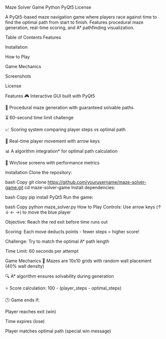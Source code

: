 Maze Solver Game
Python
PyQt5
License

A PyQt5-based maze navigation game where players race against time to find the optimal path from start to finish. Features procedural maze generation, real-time scoring, and A* pathfinding visualization.

Table of Contents
Features

Installation

How to Play

Game Mechanics

Screenshots

License

Features
🎮 Interactive GUI built with PyQt5

🧩 Procedural maze generation with guaranteed solvable paths

⏳ 60-second time limit challenge

📈 Scoring system comparing player steps vs optimal path

🏃 Real-time player movement with arrow keys

📊 A algorithm integration* for optimal path calculation

🎉 Win/lose screens with performance metrics

Installation
Clone the repository:

bash
Copy
git clone https://github.com/yourusername/maze-solver-game.git
cd maze-solver-game
Install dependencies:

bash
Copy
pip install PyQt5
Run the game:

bash
Copy
python maze_solver.py
How to Play
Controls: Use arrow keys (↑ ↓ ← →) to move the blue player

Objective: Reach the red exit before time runs out

Scoring: Each move deducts points - fewer steps = higher score!

Challenge: Try to match the optimal A* path length

Time Limit: 60 seconds per attempt

Game Mechanics
🧱 Mazes are 10x10 grids with random wall placement (40% wall density)

🔍 A* algorithm ensures solvability during generation

⭐ Score calculation: 100 - (player_steps - optimal_steps)

🕒 Game ends if:

Player reaches exit (win)

Time expires (lose)

Player matches optimal path (special win message)
